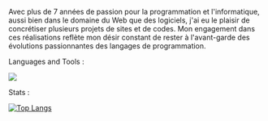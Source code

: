 Avec plus de 7 années de passion pour la programmation et l'informatique, aussi bien dans le domaine du Web que des logiciels, j'ai eu le plaisir de concrétiser plusieurs projets de sites et de codes. Mon engagement dans ces réalisations reflète mon désir constant de rester à l'avant-garde des évolutions passionnantes des langages de programmation.

  Languages and Tools :
  <p align="left">
    <a href="https://skillicons.dev">
      <img src="https://skillicons.dev/icons?i=git,docker,css,html,php,laravel,javascript,react,tailwind,wordpress,python" />
    </a>
  </p>

  Stats :

  [![Top Langs](https://github-readme-stats.vercel.app/api/top-langs/?username=Sc0rpi0V&layout=compact)](https://github.com/Sc0rpi0V/github-readme-stats)
